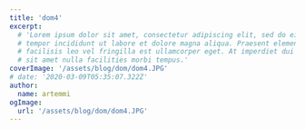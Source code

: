 ```yaml
---
title: 'dom4'
excerpt:
  # 'Lorem ipsum dolor sit amet, consectetur adipiscing elit, sed do eiusmod
  # tempor incididunt ut labore et dolore magna aliqua. Praesent elementum
  # facilisis leo vel fringilla est ullamcorper eget. At imperdiet dui accumsan
  # sit amet nulla facilities morbi tempus.'
coverImage: '/assets/blog/dom/dom4.JPG'
# date: '2020-03-09T05:35:07.322Z'
author:
  name: artemmi
ogImage:
  url: '/assets/blog/dom/dom4.JPG'
---
```

